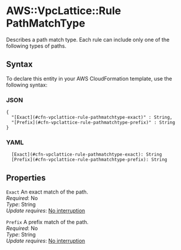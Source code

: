 # AWS::VpcLattice::Rule PathMatchType<a name="aws-properties-vpclattice-rule-pathmatchtype"></a>

Describes a path match type\. Each rule can include only one of the following types of paths\.

## Syntax<a name="aws-properties-vpclattice-rule-pathmatchtype-syntax"></a>

To declare this entity in your AWS CloudFormation template, use the following syntax:

### JSON<a name="aws-properties-vpclattice-rule-pathmatchtype-syntax.json"></a>

```
{
  "[Exact](#cfn-vpclattice-rule-pathmatchtype-exact)" : String,
  "[Prefix](#cfn-vpclattice-rule-pathmatchtype-prefix)" : String
}
```

### YAML<a name="aws-properties-vpclattice-rule-pathmatchtype-syntax.yaml"></a>

```
  [Exact](#cfn-vpclattice-rule-pathmatchtype-exact): String
  [Prefix](#cfn-vpclattice-rule-pathmatchtype-prefix): String
```

## Properties<a name="aws-properties-vpclattice-rule-pathmatchtype-properties"></a>

`Exact`  <a name="cfn-vpclattice-rule-pathmatchtype-exact"></a>
An exact match of the path\.  
*Required*: No  
*Type*: String  
*Update requires*: [No interruption](https://docs.aws.amazon.com/AWSCloudFormation/latest/UserGuide/using-cfn-updating-stacks-update-behaviors.html#update-no-interrupt)

`Prefix`  <a name="cfn-vpclattice-rule-pathmatchtype-prefix"></a>
A prefix match of the path\.  
*Required*: No  
*Type*: String  
*Update requires*: [No interruption](https://docs.aws.amazon.com/AWSCloudFormation/latest/UserGuide/using-cfn-updating-stacks-update-behaviors.html#update-no-interrupt)